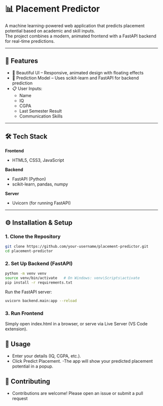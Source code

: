 # 📊 Placement Predictor

A machine learning-powered web application that predicts placement potential based on academic and skill inputs.  
The project combines a modern, animated frontend with a FastAPI backend for real-time predictions.

---

## 🚀 Features
- 🎨 Beautiful UI – Responsive, animated design with floating effects  
- 🧮 Prediction Model – Uses scikit-learn and FastAPI for backend prediction  
- 📋 User Inputs:
  - Name  
  - IQ  
  - CGPA  
  - Last Semester Result  
  - Communication Skills  

---

## 🛠️ Tech Stack
**Frontend**
- HTML5, CSS3, JavaScript  

**Backend**
- FastAPI (Python)  
- scikit-learn, pandas, numpy  

**Server**
- Uvicorn (for running FastAPI)  

---

## ⚙️ Installation & Setup

### 1. Clone the Repository
```bash
git clone https://github.com/your-username/placement-predictor.git
cd placement-predictor
```
### 2. Set Up Backend (FastAPI)
```bash
python -m venv venv
source venv/bin/activate   # On Windows: venv\Scripts\activate
pip install -r requirements.txt
```
Run the FastAPI server:
```bash
uvicorn backend.main:app --reload
```

### 3. Run Frontend
Simply open index.html in a browser, or serve via Live Server (VS Code extension).

## 🔮 Usage
- Enter your details (IQ, CGPA, etc.).
- Click Predict Placement.
-The app will show your predicted placement potential in a popup.

## 🤝 Contributing
- Contributions are welcome! Please open an issue or submit a pull request



